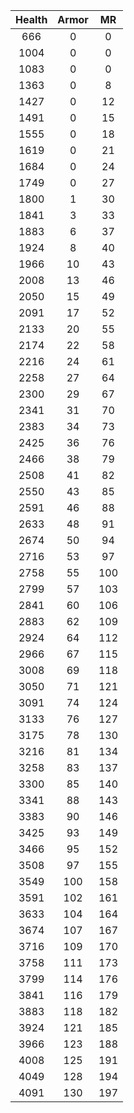| Health | Armor | MR |
|:---:|:---:|:---:|
|666|0|0|
|1004|0|0|
|1083|0|0|
|1363|0|8|
|1427|0|12|
|1491|0|15|
|1555|0|18|
|1619|0|21|
|1684|0|24|
|1749|0|27|
|1800|1|30|
|1841|3|33|
|1883|6|37|
|1924|8|40|
|1966|10|43|
|2008|13|46|
|2050|15|49|
|2091|17|52|
|2133|20|55|
|2174|22|58|
|2216|24|61|
|2258|27|64|
|2300|29|67|
|2341|31|70|
|2383|34|73|
|2425|36|76|
|2466|38|79|
|2508|41|82|
|2550|43|85|
|2591|46|88|
|2633|48|91|
|2674|50|94|
|2716|53|97|
|2758|55|100|
|2799|57|103|
|2841|60|106|
|2883|62|109|
|2924|64|112|
|2966|67|115|
|3008|69|118|
|3050|71|121|
|3091|74|124|
|3133|76|127|
|3175|78|130|
|3216|81|134|
|3258|83|137|
|3300|85|140|
|3341|88|143|
|3383|90|146|
|3425|93|149|
|3466|95|152|
|3508|97|155|
|3549|100|158|
|3591|102|161|
|3633|104|164|
|3674|107|167|
|3716|109|170|
|3758|111|173|
|3799|114|176|
|3841|116|179|
|3883|118|182|
|3924|121|185|
|3966|123|188|
|4008|125|191|
|4049|128|194|
|4091|130|197|
